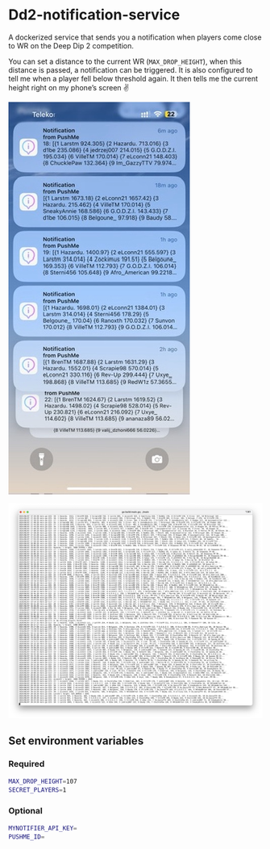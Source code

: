 # Dd2-notification-service

A dockerized service that sends you a notification when players come close to WR on the Deep Dip 2 competition.

You can set a distance to the current WR (`MAX_DROP_HEIGHT`), when this distance is passed, a notification can be triggered.  It is also configured to tell me when a player fell below threshold again. It then tells me the current height right on my phone’s screen ✌️

![notifications_example.jpeg](notifications_example.jpeg)

![terminal_output.png](terminal_output.png)

## Set environment variables

### Required

```sh
MAX_DROP_HEIGHT=107
SECRET_PLAYERS=1
```

### Optional

```sh
MYNOTIFIER_API_KEY=
PUSHME_ID=
```
